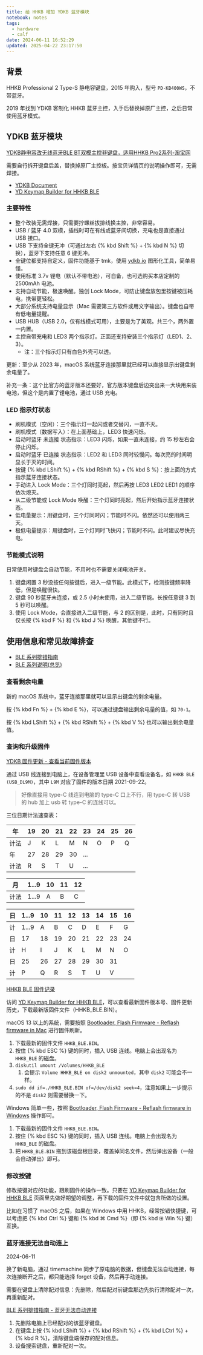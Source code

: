 ```yaml
---
title: 给 HHKB 增加 YDKB 蓝牙模块
notebook: notes
tags:
  - hardware
  - calf
date: 2024-06-11 16:52:29
updated: 2025-04-22 23:17:50
---
```

## 背景

HHKB Professional 2 Type-S 静电容键盘，2015 年购入，型号 `PD-KB400WS`，不带蓝牙。

2019 年找到 YDKB 客制化 HHKB 蓝牙主控，入手后替换掉原厂主控，之后日常使用蓝牙模式。

## YDKB 蓝牙模块

[YDKB静电容改无线蓝牙BLE BT双模主控非键盘，适用HHKB Pro2系列-淘宝网](https://item.taobao.com/item.htm?spm=2013.1.0.0.55833129b2R2LL&id=590221409485)

需要自行拆开键盘后盖，替换掉原厂主控板。按宝贝详情页的说明操作即可，无需焊接。

- [YDKB Document](https://ydkb.io/help/#/)
- [YD Keymap Builder for HHKB BLE](https://ydkb.io/?hhkb_ble)

### 主要特性

- 整个改装无需焊接，只需要拧螺丝拔排线换主控，非常容易。
- USB / 蓝牙 4.0 双模，插线时可在有线或蓝牙间切换，充电也是直接通过 USB 接口。
- USB 下支持全键无冲（可通过左右 {% kbd Shift %} + {% kbd N %} 切换），蓝牙下支持任意 6 键无冲。
- 全键位都支持自定义，固件功能基于 tmk，使用 [ydkb.io](https://ydkb.io/) 图形化工具，简单易懂。
- 使用标准 3.7v 锂电（默认不带电池），可自备，也可选购买本店定制的 2500mAh 电池。
- 支持自动节能，极速唤醒。独创 Lock Mode，可防止键盘放包里按键被压耗电，携带更轻松。
- 大部分系统支持电量显示（Mac 需要第三方软件或用文字输出）。键盘也自带有低电量提醒。
- USB HUB（USB 2.0，仅有线模式可用），主要是为了美观。共三个，两外置一内置。
- 主控自带充电和 LED3 两个指示灯。正面还支持安装三个指示灯（LED1、2、3）。
  - 注：三个指示灯只有白色外壳可以透。

更新：至少从 2023 年，macOS 系统蓝牙连接那里就已经可以直接显示出键盘剩余电量了。

补充一条：这个比官方的蓝牙版本还要好，官方版本键盘后边突出来一大块用来装电池，但这个是内置了锂电池，通过 USB 充电。

### LED 指示灯状态

- 刷机模式（空闲）：三个指示灯一起闪或者交替闪，一直不灭。
- 刷机模式（数据写入）：在上面基础上，LED3 快速闪烁。
- 启动时蓝牙 未连接 状态指示：LED3 闪烁，如果一直未连接，约 15 秒左右会停止闪烁。
- 启动时蓝牙 已连接 状态指示：LED2 和 LED3 同时较慢闪。每次亮的时间明显长于灭的时间。
- 按键 {% kbd LShift %} + {% kbd RShift %} + {% kbd S %}：按上面的方式指示蓝牙连接状态。
- 手动进入 Lock Mode：三个灯同时亮起，然后再按 LED3 LED2 LED1 的顺序依次熄灭。
- 从二级节能或 Lock Mode 唤醒：三个灯同时亮起，然后开始指示蓝牙连接状态。
- 低电量提示：用键盘时，三个灯同时闪；节能时不闪。依然还可以使用两三天。
- 极低电量提示：用键盘时，三个灯同时飞快闪；节能时不闪。此时建议尽快充电。

### 节能模式说明

日常使用时键盘会自动节能，不用时也不需要关闭电池开关。

1. 键盘闲置 3 秒没按任何按键后，进入一级节能。此模式下，检测按键频率降低，但是唤醒很快。
2. 键盘 90 秒蓝牙未连接，或 2.5 小时未使用，进入二级节能。长按任意键 3 到 5 秒可以唤醒。
3. 使用 Lock Mode，会直接进入二级节能，与 2 的区别是，此时，只有同时且仅长按 {% kbd F %} 和 {% kbd J %} 唤醒，其他键不行。

## 使用信息和常见故障排查

- [BLE 系列排错指南](https://ydkb.io/help/#/ble-series/troubleshooting)
- [BLE 系列说明(总览)](https://ydkb.io/help/#/ble-series/)

### 查看剩余电量

新的 macOS 系统中，蓝牙连接那里就可以显示出键盘的剩余电量。

按 {% kbd Fn %} + {% kbd E %}，可以通过键盘输出剩余电量的值，如 `70-1`。

按 {% kbd LShift %} + {% kbd RShift %} + {% kbd V %} 也可以输出剩余电量值。

### 查询和升级固件

[YDKB 固件更新 - 查看当前固件版本](https://ydkb.io/help/#/firmware?id=%e6%9f%a5%e7%9c%8b%e5%bd%93%e5%89%8d%e5%9b%ba%e4%bb%b6%e7%89%88%e6%9c%ac)

通过 USB 线连接到电脑上，在设备管理里 USB 设备中查看设备名，如 `HHKB BLE (USB_DL9M)`，其中 `L9M` 对应了固件的版本日期 2021-09-22。

> 好像直接用 type-C 线连到电脑的 type-C 口上不行，用 type-C 转 USB 的 hub 加上 usb 转 type-C 的连线可以。

三位日期计法速查表：

| 年   | 19 | 20 | 21 | 22 | 23  | 24 | 25 | 26 |
|------|----|----|----|----|-----|----|----|----|
| 计法 | J  | K  | L  | M  | N   | O  | P  | Q  |
| 年   | 27 | 28 | 29 | 30 | ... |    |    |    |
| 计法 | R  | S  | T  | U  | ... |    |    |    |

| 月   | 1...9 | 10 | 11 | 12 |
|------|-------|----|----|----|
| 计法 | 1...9 | A  | B  | C  |

| 日 | 1...9 | 10 | 11 | 12 | 13 | 14 | 15 | 16 |
|----|-------|----|----|----|----|----|----|----|
| 计 | 1...9 | A  | B  | C  | D  | E  | F  | G  |
| 日 | 17    | 18 | 19 | 20 | 21 | 22 | 23 | 24 |
| 计 | H     | I  | J  | K  | L  | M  | N  | O  |
| 日 | 25    | 26 | 27 | 28 | 29 | 30 | 31 |    |
| 计 | P     | Q  | R  | S  | T  | U  | V  |    |

[HHKB BLE 固件记录](https://ydkb.io/help/#/changelog/hhkb_ble)

访问 [YD Keymap Builder for HHKB BLE](https://ydkb.io/?hhkb_ble)，可以查看最新固件版本号、固件更新历史，下载最新版固件文件（HHKB_BLE.BIN）。

macOS 13 以上的系统，需要按照 [Bootloader, Flash Firmware - Reflash firmware in Mac](https://ydkb.io/help/#/en/bootloader/msd-bootloader?id=reflash-firmware-in-mac) 进行固件刷新。

1. 下载最新的固件文件 `HHKB_BLE.BIN`。
2. 按住 {% kbd ESC %} 键的同时，插入 USB 连线。电脑上会出现名为 `HHKB_BLE` 的磁盘。
3. `diskutil umount /Volumes/HHKB_BLE`
   1. 会提示 `Volume HHKB_BLE on disk2 unmounted`，其中 `disk2` 可能会不一样。
4. `sudo dd if=./HHKB_BLE.BIN of=/dev/disk2 seek=4`，注意如果上一步提示的不是 `disk2` 则需要替换一下。

Windows 简单一些，按照 [Bootloader, Flash Firmware - Reflash firmware in Windows](https://ydkb.io/help/#/en/bootloader/msd-bootloader?id=reflash-firmware-in-windows) 操作即可。

1. 下载最新的固件文件 `HHKB_BLE.BIN`。
2. 按住 {% kbd ESC %} 键的同时，插入 USB 连线。电脑上会出现名为 `HHKB_BLE` 的磁盘。
3. 把 `HHKB_BLE.BIN` 拖到该磁盘根目录，覆盖掉同名文件，然后弹出设备（一般会自动弹出）即可。

### 修改按键

修改按键对应的功能，跟刷固件的操作一致。只要在 [YD Keymap Builder for HHKB BLE](https://ydkb.io/?hhkb_ble) 页面里先做好期望的调整，再下载的固件文件中就包含所做的设置。

比如在习惯了 macOS 之后，如果在 Windows 中用 HHKB，经常按错快捷键，可以考虑把 {% kbd Ctrl %} 键和 {% kbd ⌘ Cmd %}（即 {% kbd ⊞ Win %} 键）互换。

### 蓝牙连接无法自动连上

2024-06-11

换了新电脑，通过 timemachine 同步了原电脑的数据，但键盘无法自动连接，每次连接断开之后，都只能选择 forget 设备，然后再手动连接。

需要在键盘上清除配对信息：先删除，然后配对前键盘那边先执行清除配对一次，再重新配对。

[BLE 系列排错指南 - 蓝牙无法自动连接](https://ydkb.io/help/#/ble-series/troubleshooting?id=%e8%93%9d%e7%89%99%e6%97%a0%e6%b3%95%e8%87%aa%e5%8a%a8%e8%bf%9e%e6%8e%a5)

1. 先删除电脑上已经配对的该蓝牙键盘。
2. 在键盘上按 {% kbd LShift %} + {% kbd RShift %} + {% kbd LCtrl %} + {% kbd R %}，清除键盘端保存的配对信息。
3. 设备搜索键盘，重新配对一次。
